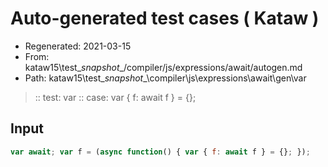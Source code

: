 # Auto-generated test cases ( Kataw )
- Regenerated: 2021-03-15
- From: kataw15\test\__snapshot__/compiler/js/expressions/await/autogen.md
- Path: kataw15\test\__snapshot__\compiler\js\expressions\await\gen\var
> :: test: var
> :: case: var { f: await f } = {};
## Input

`````js
var await; var f = (async function() { var { f: await f } = {}; });
`````
